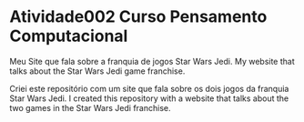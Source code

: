 # Atividade002 Curso Pensamento Computacional
Meu Site que fala sobre a franquia de jogos Star Wars Jedi.
My website that talks about the Star Wars Jedi game franchise.

Criei este repositório com um site que fala sobre os dois jogos da franquia Star Wars Jedi.
I created this repository with a website that talks about the two games in the Star Wars Jedi franchise.
